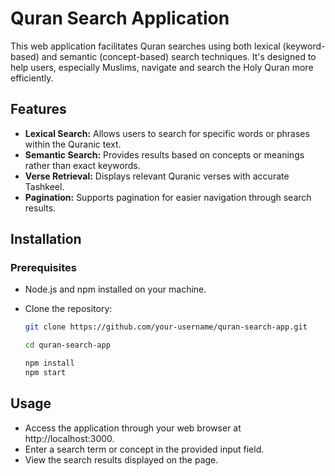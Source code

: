 # Quran Search Application

This web application facilitates Quran searches using both lexical (keyword-based) and semantic (concept-based) search techniques. It's designed to help users, especially Muslims, navigate and search the Holy Quran more efficiently.

## Features

- **Lexical Search:** Allows users to search for specific words or phrases within the Quranic text.
- **Semantic Search:** Provides results based on concepts or meanings rather than exact keywords.
- **Verse Retrieval:** Displays relevant Quranic verses with accurate Tashkeel.
- **Pagination:** Supports pagination for easier navigation through search results.

## Installation

### Prerequisites

- Node.js and npm installed on your machine.
- Clone the repository:

  ```bash
  git clone https://github.com/your-username/quran-search-app.git

  cd quran-search-app

  npm install
  npm start

## Usage
- Access the application through your web browser at http://localhost:3000.
- Enter a search term or concept in the provided input field.
- View the search results displayed on the page.


